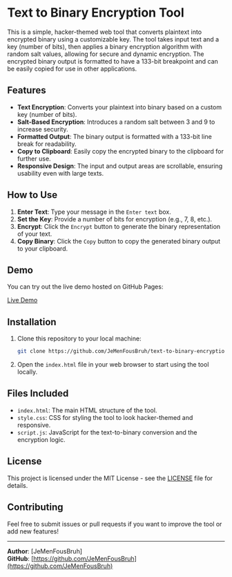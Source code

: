 # Text to Binary Encryption Tool

This is a simple, hacker-themed web tool that converts plaintext into encrypted binary using a customizable key. The tool takes input text and a key (number of bits), then applies a binary encryption algorithm with random salt values, allowing for secure and dynamic encryption. The encrypted binary output is formatted to have a 133-bit breakpoint and can be easily copied for use in other applications.

## Features

- **Text Encryption**: Converts your plaintext into binary based on a custom key (number of bits).
- **Salt-Based Encryption**: Introduces a random salt between 3 and 9 to increase security.
- **Formatted Output**: The binary output is formatted with a 133-bit line break for readability.
- **Copy to Clipboard**: Easily copy the encrypted binary to the clipboard for further use.
- **Responsive Design**: The input and output areas are scrollable, ensuring usability even with large texts.

## How to Use

1. **Enter Text**: Type your message in the `Enter text` box.
2. **Set the Key**: Provide a number of bits for encryption (e.g., 7, 8, etc.).
3. **Encrypt**: Click the `Encrypt` button to generate the binary representation of your text.
4. **Copy Binary**: Click the `Copy` button to copy the generated binary output to your clipboard.

## Demo

You can try out the live demo hosted on GitHub Pages:

[Live Demo](https://JeMenFousBruh.github.io/text-to-binary-encryption)

## Installation

1. Clone this repository to your local machine:
    ```bash
    git clone https://github.com/JeMenFousBruh/text-to-binary-encryption.git
    ```

2. Open the `index.html` file in your web browser to start using the tool locally.

## Files Included

- `index.html`: The main HTML structure of the tool.
- `style.css`: CSS for styling the tool to look hacker-themed and responsive.
- `script.js`: JavaScript for the text-to-binary conversion and the encryption logic.

## License

This project is licensed under the MIT License - see the [LICENSE](LICENSE) file for details.

## Contributing

Feel free to submit issues or pull requests if you want to improve the tool or add new features!

---

**Author**: [JeMenFousBruh]  
**GitHub**: [https://github.com/JeMenFousBruh](https://github.com/JeMenFousBruh) 
